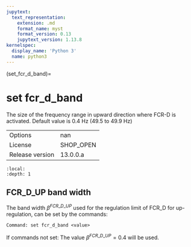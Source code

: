 ```yaml
---
jupytext:
  text_representation:
    extension: .md
    format_name: myst
    format_version: 0.13
    jupytext_version: 1.13.8
kernelspec:
  display_name: 'Python 3'
  name: python3
---
```


(set_fcr_d_band)=
# set fcr_d_band
The size of the frequency range in upward direction where FCR-D is activated. Default value is 0.4 Hz (49.5 to 49.9 Hz)

|   |   |
|---|---|
|Options|nan|
|License|SHOP_OPEN|
|Release version|13.0.0.a|

```{contents}
:local:
:depth: 1
```

## FCR_D_UP band width
The band width $β^{FCR\_D\_UP}$ used for the regulation limit of FCR_D for up-regulation, can be set by the commands:
```
Command: set fcr_d_band <value>
```

If commands not set: The value $β^{FCR\_D\_UP} = 0.4$ will be used.



